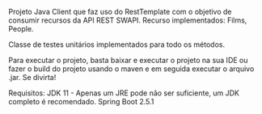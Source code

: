 Projeto Java Client que faz uso do RestTemplate com o objetivo de consumir recursos da API REST SWAPI.
Recurso implementados:
Films, People.

Classe de testes unitários implementados para todo os métodos. 

Para executar o projeto, basta baixar e executar o projeto na sua IDE ou fazer o build do projeto usando o maven e em seguida executar o arquivo .jar.
Se divirta!

Requisitos:
JDK 11 - Apenas um JRE pode não ser suficiente, um JDK completo é recomendado.
Spring Boot 2.5.1

